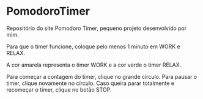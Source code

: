# PomodoroTimer
Repositório do site Pomodoro Timer, pequeno projeto desenvolvido por mim.

Para que o timer funcione, coloque pelo menos 1 minuto em WORK e RELAX.

A cor amarela representa o timer WORK e a cor verde o timer RELAX.

Para começar a contagem do timer, clique no grande círculo. Para pausar o timer, clique novamente no círculo. Caso queira parar totalmente e recomeçar o timer, clique no botão STOP.
